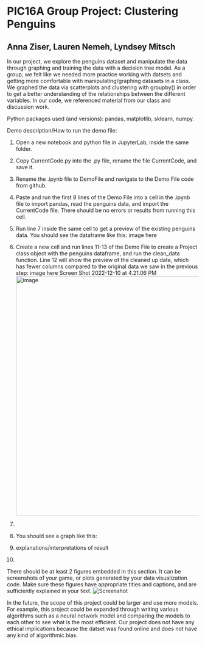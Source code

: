 # PIC16A Group Project: Clustering Penguins
## Anna Ziser, Lauren Nemeh, Lyndsey Mitsch

In our project, we explore the penguins dataset and manipulate the data through graphing and training the data with a decision tree model. As a group, we felt like we needed more practice working with datsets and getting more comfortable with manipulating/graphing datasets in a class. We graphed the data via scatterplots and clustering with groupby() in order to get a better understanding of the relationships between the different variables.  In our code, we referenced material from our class and discussion work.

Python packages used (and versions): pandas, matplotlib, sklearn, numpy.

Demo description/How to run the demo file:
1. Open a new notebook and python file in JupyterLab, inside the same folder.
2. Copy CurrentCode.py into the .py file, rename the file CurrentCode, and save it. 
3. Rename the .ipynb file to DemoFile and navigate to the Demo File code from github.
4. Paste and run the first 8 lines of the Demo File into a cell in the .ipynb file to import pandas, read the penguins data, and import the CurrentCode file. There should be no errors or results from running this cell. 
5. Run line 7 inside the same cell to get a preview of the existing penguins data.  You should see the dataframe like this:
image here

7. Create a new cell and run lines 11-13 of the Demo File to create a Project class object with the penguins dataframe, and run the clean_data function. Line 12 will show the preview of the cleaned up data, which has fewer columns compared to the original data we saw in the previous step:
image here
Screen Shot 2022-12-10 at 4.21.06 PM<img width="627" alt="image" src="https://user-images.githubusercontent.com/114253056/206880722-0e26286a-21a6-4583-9619-5d8130e4a0cc.png">

9. 


6. You should see a graph like this:
7. explanations/interpretations of result
8.

There should be at least 2 figures embedded in this section. It can be screenshots of your game, or plots generated by your data visualization code. Make sure these figures have appropriate titles and captions, and are sufficiently explained in your text.
![Screenshot](screenshot.png)




In the future, the scope of this project could be larger and use more models. For example, this project could be expanded through writing various algorithms such as a neural network model and comparing the models to each other to see what is the most efficient. Our project does not have any ethical implications because the datset was found online and does not have any kind of algorithmic bias.
